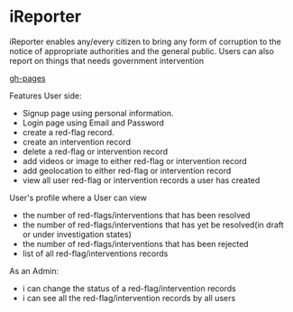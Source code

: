 # iReporter
iReporter enables any/every citizen to bring any form of corruption to the notice of appropriate authorities and the general public. Users can also report on things that needs government intervention


[gh-pages](https://kyakusahmed.github.io/iReporter/UI)


Features User side:

  -  Signup page using personal information.
  -  Login page using Email and Password
  -  create a red-flag record.
  -  create an intervention record
  -  delete a red-flag or intervention record
  -  add videos or image to either red-flag or intervention record
  -  add geolocation to either red-flag or intervention record
  -  view all user red-flag  or intervention records a user has created

User's profile where a User can view
  -  the number of red-flags/interventions that has been resolved
  -  the number of red-flags/interventions that has yet be resolved(in draft or under investigation states)
  -  the number of red-flags/interventions that has been rejected
  -  list of all red-flag/interventions records


As an Admin:

  -  i can change the status of a red-flag/intervention records
  -  i can see all the red-flag/intervention records by all users

